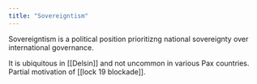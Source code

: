 ```yaml
---
title: "Sovereigntism"
---
```


Sovereigntism is a political position prioritizng national sovereignty over international governance.

It is ubiquitous in [[Delsin]] and not uncommon in various Pax countries. Partial motivation of [[lock 19 blockade]].
